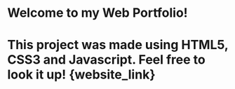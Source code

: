 # Welcome to my Web Portfolio!

# This project was made using HTML5, CSS3 and Javascript. Feel free to look it up! {website_link}
